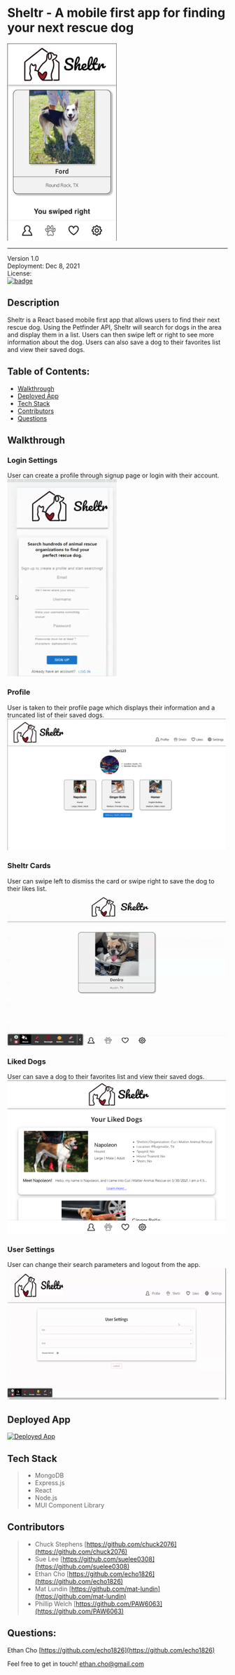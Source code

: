# Sheltr - A mobile first app for finding your next rescue dog

<img src="./client/public/images/swipe.png " width="250" height="450" />

 ---
Version 1.0\
Deployment: Dec 8, 2021\
License: \
  [![badge](https://img.shields.io/badge/license-MIT-brightgreen)](MIT)

## Description

Sheltr is a React based mobile first app that allows users to find their next rescue dog. Using the Petfinder API, Sheltr will search for dogs in the area and display them in a list. Users can then swipe left or right to see more information about the dog. Users can also save a dog to their favorites list and view their saved dogs.

## Table of Contents:
- [Walkthrough](https://github.com/echo1826/sheltr#usage)
- [Deployed App](https://github.com/echo1826/sheltr#deployed-app)
- [Tech Stack](https://github.com/echo1826/sheltr#tech-stack)
- [Contributors](https://github.com/echo1826/sheltr#contributors)
- [Questions](https://github.com/echo1826/sheltr#questions)

## Walkthrough

### Login Settings
User can create a profile through signup page or login with their account. \
<img src="./client/public/images/sheltr-login.gif" width="250" height="450" />

### Profile
User is taken to their profile page which displays their information and a truncated list of their saved dogs.\
<img src="./client/public/images/profile.png " width="500" height="300" />

### Sheltr Cards
User can swipe left to dismiss the card or swipe right to save the dog to their likes list.\
<img src="./client/public/images/sheltr-cards.gif" width="500" height="350" />

### Liked Dogs
User can save a dog to their favorites list and view their saved dogs.\
<img src="./client/public/images/likes.png " width="500" height="350" />

### User Settings
User can change their search parameters and logout from the app. \
<img src="./client/public/images/sheltr-settings.gif" width="500" height="300" />

## Deployed App

[![Deployed App](https://img.shields.io/badge/Deployed-App-blue)](https://sheltr-app.herokuapp.com/)

## Tech Stack
 > * MongoDB
 > * Express.js
 > * React
 > * Node.js
 > * MUI Component Library

 ## Contributors
> * Chuck Stephens [https://github.com/chuck2076](https://github.com/chuck2076)
> * Sue Lee [https://github.com/suelee0308](https://github.com/suelee0308)
> * Ethan Cho [https://github.com/echo1826](https://github.com/echo1826)
> * Mat Lundin [https://github.com/mat-lundin](https://github.com/mat-lundin)
> * Phillip Welch [https://github.com/PAW6063](https://github.com/PAW6063)

## Questions:
Ethan Cho 
 [https://github.com/echo1826](https://github.com/echo1826) 

Feel free to get in touch! 
 [ethan.cho@gmail.com](mailto:ethan.cho@gmail.com)
